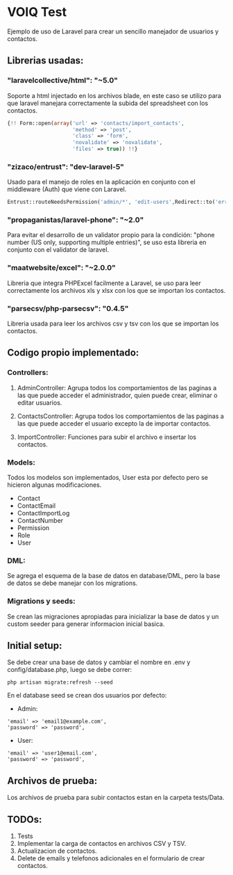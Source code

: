 # VOIQ Test
Ejemplo de uso de Laravel para crear un sencillo manejador de usuarios y contactos.
## Librerias usadas:
### "laravelcollective/html": "~5.0"
Soporte a html injectado en los archivos blade, en este caso se utilizo para que laravel manejara correctamente la subida del spreadsheet con los contactos.

``` php
{!! Form::open(array('url' => 'contacts/import_contacts',
                     'method' => 'post',
                     'class' => 'form',
                     'novalidate' => 'novalidate',
                     'files' => true)) !!}
```
### "zizaco/entrust": "dev-laravel-5"
Usado para el manejo de roles en la aplicación en conjunto con el middleware (Auth) que viene con Laravel.
``` php
Entrust::routeNeedsPermission('admin/*', 'edit-users',Redirect::to('errors/403'));
```
### "propaganistas/laravel-phone": "~2.0"
Para evitar el desarrollo de un validator propio para la condición: "phone number (US only, supporting multiple entries)", se uso esta libreria en conjunto con el validator de laravel.
### "maatwebsite/excel": "~2.0.0"
Libreria que integra PHPExcel facilmente a Laravel, se uso para leer correctamente los archivos xls y xlsx con los que se importan los contactos.
### "parsecsv/php-parsecsv": "0.4.5"
Libreria usada para leer los archivos csv y tsv con los que se importan los contactos.

## Codigo propio implementado:
### Controllers:
1. AdminController:
Agrupa todos los comportamientos de las paginas a las que puede acceder el administrador, quien puede crear, eliminar o editar usuarios.

2. ContactsController:
Agrupa todos los comportamientos de las paginas a las que puede acceder el usuario excepto la de importar contactos.

3. ImportController:
Funciones para subir el archivo e insertar los contactos.

### Models:
Todos los modelos son implementados, User esta por defecto pero se hicieron algunas modificaciones.

- Contact
- ContactEmail
- ContactImportLog
- ContactNumber
- Permission
- Role
- User

### DML:
Se agrega el esquema de la base de datos en database/DML, pero la base de datos se debe manejar con los migrations.

### Migrations y seeds:
Se crean las migraciones apropiadas para inicializar la base de datos y un custom seeder para generar informacion inicial basica.

## Initial setup:
Se debe crear una base de datos y cambiar el nombre en .env y config/database.php, luego se debe correr:
```
php artisan migrate:refresh --seed
```
En el database seed se crean dos usuarios por defecto:
- Admin:
```
'email' => 'email1@example.com',
'password' => 'password',
```
- User:
```
'email' => 'user1@email.com',
'password' => 'password',
```

## Archivos de prueba:
Los archivos de prueba para subir contactos estan en la carpeta tests/Data.

## TODOs:
1. Tests
2. Implementar la carga de contactos en archivos CSV y TSV.
3. Actualizacion de contactos.
4. Delete de emails y telefonos adicionales en el formulario de crear contactos.